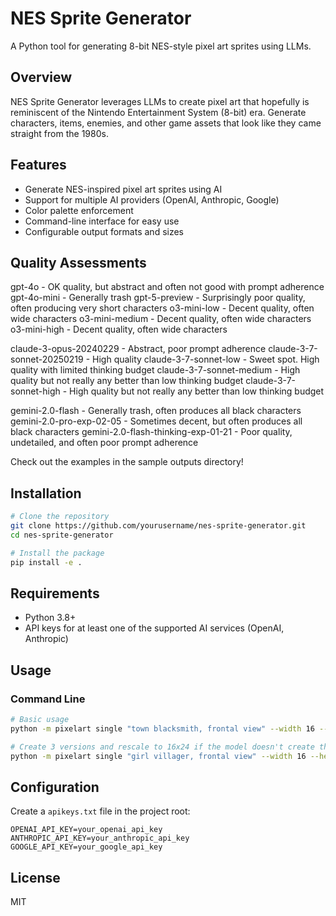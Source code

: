 # NES Sprite Generator

A Python tool for generating 8-bit NES-style pixel art sprites using LLMs.

## Overview

NES Sprite Generator leverages LLMs to create pixel art that hopefully is reminiscent of the Nintendo Entertainment System (8-bit) era. Generate characters, items, enemies, and other game assets that look like they came straight from the 1980s.

## Features

- Generate NES-inspired pixel art sprites using AI
- Support for multiple AI providers (OpenAI, Anthropic, Google)
- Color palette enforcement
- Command-line interface for easy use
- Configurable output formats and sizes

## Quality Assessments
gpt-4o - OK quality, but abstract and often not good with prompt adherence
gpt-4o-mini - Generally trash
gpt-5-preview - Surprisingly poor quality, often producing very short characters
o3-mini-low - Decent quality, often wide characters
o3-mini-medium - Decent quality, often wide characters
o3-mini-high - Decent quality, often wide characters

claude-3-opus-20240229 - Abstract, poor prompt adherence
claude-3-7-sonnet-20250219 - High quality
claude-3-7-sonnet-low - Sweet spot.  High quality with limited thinking budget
claude-3-7-sonnet-medium - High quality but not really any better than low thinking budget
claude-3-7-sonnet-high - High quality but not really any better than low thinking budget

gemini-2.0-flash - Generally trash, often produces all black characters
gemini-2.0-pro-exp-02-05 - Sometimes decent, but often produces all black characters
gemini-2.0-flash-thinking-exp-01-21 - Poor quality, undetailed, and often poor prompt adherence

Check out the examples in the sample outputs directory!

## Installation

```bash
# Clone the repository
git clone https://github.com/yourusername/nes-sprite-generator.git
cd nes-sprite-generator

# Install the package
pip install -e .
```

## Requirements

- Python 3.8+
- API keys for at least one of the supported AI services (OpenAI, Anthropic)

## Usage

### Command Line

```bash
# Basic usage
python -m pixelart single "town blacksmith, frontal view" --width 16 --height 24 --colors 32 --model "claude-3-7-sonnet-low"

# Create 3 versions and rescale to 16x24 if the model doesn't create that by default
python -m pixelart single "girl villager, frontal view" --width 16 --height 24 --colors 32 --model "claude-3-7-sonnet-20250219" --versions 3 --post-process --resize-method bilinear
```

## Configuration

Create a `apikeys.txt` file in the project root:

```
OPENAI_API_KEY=your_openai_api_key
ANTHROPIC_API_KEY=your_anthropic_api_key
GOOGLE_API_KEY=your_google_api_key
```

## License

MIT